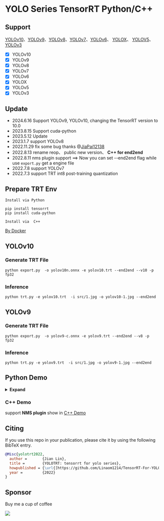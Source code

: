 # YOLO Series TensorRT Python/C++ 

## Support
[YOLOv10](https://github.com/THU-MIG/yolov10)、[YOLOv9](https://github.com/WongKinYiu/yolov9)、[YOLOv8](https://v8docs.ultralytics.com/)、[YOLOv7](https://github.com/WongKinYiu/yolov7)、[YOLOv6](https://github.com/meituan/YOLOv6)、 [YOLOX](https://github.com/Megvii-BaseDetection/YOLOX)、 [YOLOV5](https://github.com/ultralytics/yolov5)、[YOLOv3](https://github.com/ultralytics/yolov3)

- [x] YOLOv10
- [x] YOLOv9
- [x] YOLOv8
- [x] YOLOv7
- [x] YOLOv6
- [x] YOLOX
- [x] YOLOv5
- [x] YOLOv3 

## Update
- 2024.6.16 Support YOLOv9, YOLOv10, changing the TensorRT version to 10.0 
- 2023.8.15 Support cuda-python
- 2023.5.12 Update
- 2023.1.7 support YOLOv8
- 2022.11.29 fix some bug thanks @[JiaPai12138](https://github.com/JiaPai12138)
- 2022.8.13 rename reop、 public new version、 **C++ for end2end**
- 2022.8.11 nms plugin support ==> Now you can set --end2end flag while use `export.py` get a engine file  
- 2022.7.8 support YOLOv7 
- 2022.7.3 support TRT int8  post-training quantization 

##  Prepare TRT Env 
`Install via Python`
```
pip install tensorrt
pip install cuda-python
```
`Install via  C++`

[By Docker](https://github.com/NVIDIA/TensorRT/blob/main/docker/ubuntu-20.04.Dockerfile)

## YOLOv10
### Generate TRT File 
```shell
python export.py  -o yolov10n.onnx -e yolov10.trt --end2end --v10 -p fp32
```
### Inference 
```shell
python trt.py -e yolov10.trt  -i src/1.jpg -o yolov10-1.jpg --end2end 
```

## YOLOv9
### Generate TRT File 
```shell
python export.py  -o yolov9-c.onnx -e yolov9.trt --end2end --v8 -p fp32
```
### Inference 
```shell
python trt.py -e yolov9.trt  -i src/1.jpg -o yolov9-1.jpg --end2end 
```

## Python Demo
<details><summary> <b>Expand</b> </summary>

1. [YOLOv5](##YOLOv5)
2. [YOLOx](##YOLOX)
3. [YOLOv6](##YOLOV6)
4. [YOLOv7](##YOLOv7)
5. [YOLOv8](##YOLOv8)

## YOLOv8

### Install && Download [Weights](https://github.com/ultralytics/assets/)
```shell
pip install ultralytics
```
### Export ONNX
```Python
from ultralytics import YOLO

model = YOLO("yolov8s.pt")
model.fuse()  
model.info(verbose=False)  # Print model information
model.export(format='onnx')  # TODO: 
```
### Generate TRT File 
```shell
python export.py -o yolov8n.onnx -e yolov8n.trt --end2end --v8 --fp32
```
### Inference 
```shell
python trt.py -e yolov8n.trt  -i src/1.jpg -o yolov8n-1.jpg --end2end 
```


## YOLOv5


```python
!git clone https://github.com/ultralytics/yolov5.git
```

```python
!wget https://github.com/ultralytics/yolov5/releases/download/v6.1/yolov5n.pt
```


```python
!python yolov5/export.py --weights yolov5n.pt --include onnx --simplify --inplace 
```

### include  NMS Plugin


```python
!python export.py -o yolov5n.onnx -e yolov5n.trt --end2end
```


```python
!python trt.py -e yolov5n.trt  -i src/1.jpg -o yolov5n-1.jpg --end2end 
```

###  exclude NMS Plugin


```python
!python export.py -o yolov5n.onnx -e yolov5n.trt 
```


```python
!python trt.py -e yolov5n.trt  -i src/1.jpg -o yolov5n-1.jpg 
```

## YOLOX 


```python
!git clone https://github.com/Megvii-BaseDetection/YOLOX.git
```


```python
!wget https://github.com/Megvii-BaseDetection/YOLOX/releases/download/0.1.1rc0/yolox_s.pth
```


```python
!cd YOLOX && pip3 install -v -e . --user
```


```python
!cd YOLOX && python tools/export_onnx.py --output-name ../yolox_s.onnx -n yolox-s -c ../yolox_s.pth --decode_in_inference
```

### include  NMS Plugin


```python
!python export.py -o yolox_s.onnx -e yolox_s.trt --end2end
```


```python
!python trt.py -e yolox_s.trt  -i src/1.jpg -o yolox-1.jpg --end2end 
```

###  exclude NMS Plugin


```python
!python export.py -o yolox_s.onnx -e yolox_s.trt 
```


```python
!python trt.py -e yolox_s.trt  -i src/1.jpg -o yolox-1.jpg 
```

## YOLOv6 


```python
!wget https://github.com/meituan/YOLOv6/releases/download/0.1.0/yolov6s.onnx
```

### include  NMS Plugin


```python
!python export.py -o yolov6s.onnx -e yolov6s.trt --end2end
```


```python
!python trt.py -e yolov6s.trt  -i src/1.jpg -o yolov6s-1.jpg --end2end
```

###  exclude NMS Plugin


```python
!python export.py -o yolov6s.onnx -e yolov6s.trt 
```


```python
!python trt.py -e yolov6s.trt  -i src/1.jpg -o yolov6s-1.jpg 
```

## YOLOv7


```python
!git clone https://github.com/WongKinYiu/yolov7.git
```


```python
!wget https://github.com/WongKinYiu/yolov7/releases/download/v0.1/yolov7-tiny.pt
```


```python
!pip install -r yolov7/requirements.txt
```


```python
!python yolov7/export.py --weights yolov7-tiny.pt --grid  --simplify
```

### include  NMS Plugin


```python
!python export.py -o yolov7-tiny.onnx -e yolov7-tiny.trt --end2end
```


```python
!python trt.py -e yolov7-tiny.trt  -i src/1.jpg -o yolov7-tiny-1.jpg --end2end
```

###  exclude NMS Plugin


```python
!python export.py -o yolov7-tiny.onnx -e yolov7-tiny-norm.trt
```


```python
!python trt.py -e yolov7-tiny-norm.trt  -i src/1.jpg -o yolov7-tiny-norm-1.jpg
```
</details>

### C++ Demo

support **NMS plugin**
show in [C++ Demo](cpp/README.MD)


## Citing 

If you use this repo in your publication, please cite it by using the following BibTeX entry.

```bibtex
@Misc{yolotrt2022,
  author =       {Jian Lin},
  title =        {YOLOTRT: tensorrt for yolo series},
  howpublished = {\url{[https://github.com/Linaom1214/TensorRT-For-YOLO-Series]}},
  year =         {2022}
}
```

## Sponsor

Buy me a cup of coffee

![](src/Sponsor.png)

